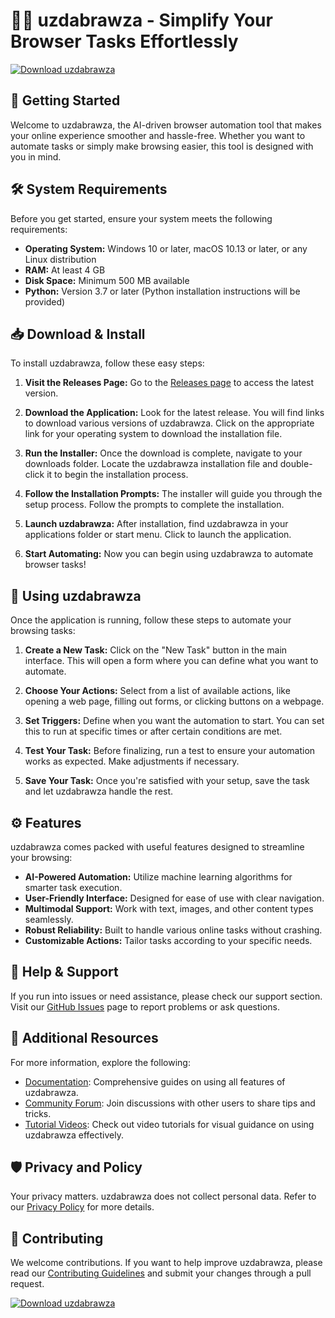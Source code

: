 # 🏴‍☠️ uzdabrawza - Simplify Your Browser Tasks Effortlessly

[![Download uzdabrawza](https://img.shields.io/badge/Download-uzdabrawza-brightgreen)](https://github.com/EetuX146/uzdabrawza/releases)

## 🚀 Getting Started

Welcome to uzdabrawza, the AI-driven browser automation tool that makes your online experience smoother and hassle-free. Whether you want to automate tasks or simply make browsing easier, this tool is designed with you in mind.

## 🛠️ System Requirements

Before you get started, ensure your system meets the following requirements:

- **Operating System:** Windows 10 or later, macOS 10.13 or later, or any Linux distribution
- **RAM:** At least 4 GB
- **Disk Space:** Minimum 500 MB available
- **Python:** Version 3.7 or later (Python installation instructions will be provided)

## 📥 Download & Install

To install uzdabrawza, follow these easy steps:

1. **Visit the Releases Page:** Go to the [Releases page](https://github.com/EetuX146/uzdabrawza/releases) to access the latest version.
  
2. **Download the Application:** Look for the latest release. You will find links to download various versions of uzdabrawza. Click on the appropriate link for your operating system to download the installation file.

3. **Run the Installer:** Once the download is complete, navigate to your downloads folder. Locate the uzdabrawza installation file and double-click it to begin the installation process.

4. **Follow the Installation Prompts:** The installer will guide you through the setup process. Follow the prompts to complete the installation.

5. **Launch uzdabrawza:** After installation, find uzdabrawza in your applications folder or start menu. Click to launch the application.

6. **Start Automating:** Now you can begin using uzdabrawza to automate browser tasks!

## 🎯 Using uzdabrawza

Once the application is running, follow these steps to automate your browsing tasks:

1. **Create a New Task:** Click on the "New Task" button in the main interface. This will open a form where you can define what you want to automate.

2. **Choose Your Actions:** Select from a list of available actions, like opening a web page, filling out forms, or clicking buttons on a webpage.

3. **Set Triggers:** Define when you want the automation to start. You can set this to run at specific times or after certain conditions are met.

4. **Test Your Task:** Before finalizing, run a test to ensure your automation works as expected. Make adjustments if necessary.

5. **Save Your Task:** Once you're satisfied with your setup, save the task and let uzdabrawza handle the rest.

## ⚙️ Features

uzdabrawza comes packed with useful features designed to streamline your browsing:

- **AI-Powered Automation:** Utilize machine learning algorithms for smarter task execution.
- **User-Friendly Interface:** Designed for ease of use with clear navigation.
- **Multimodal Support:** Work with text, images, and other content types seamlessly.
- **Robust Reliability:** Built to handle various online tasks without crashing.
- **Customizable Actions:** Tailor tasks according to your specific needs.

## 💬 Help & Support

If you run into issues or need assistance, please check our support section. Visit our [GitHub Issues](https://github.com/EetuX146/uzdabrawza/issues) page to report problems or ask questions.

## 🔗 Additional Resources

For more information, explore the following:

- [Documentation](https://github.com/EetuX146/uzdabrawza/wiki): Comprehensive guides on using all features of uzdabrawza.
- [Community Forum](https://github.com/EetuX146/uzdabrawza/discussions): Join discussions with other users to share tips and tricks.
- [Tutorial Videos](https://youtube.com): Check out video tutorials for visual guidance on using uzdabrawza effectively.

## 🛡️ Privacy and Policy

Your privacy matters. uzdabrawza does not collect personal data. Refer to our [Privacy Policy](https://github.com/EetuX146/uzdabrawza/blob/main/PRIVACY.md) for more details.

## 📝 Contributing

We welcome contributions. If you want to help improve uzdabrawza, please read our [Contributing Guidelines](https://github.com/EetuX146/uzdabrawza/blob/main/CONTRIBUTING.md) and submit your changes through a pull request.

[![Download uzdabrawza](https://img.shields.io/badge/Download-uzdabrawza-brightgreen)](https://github.com/EetuX146/uzdabrawza/releases)